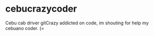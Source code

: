 # cebucrazycoder
Cebu cab driver gitCrazy addicted on code, im shouting for help my cebuano coder. (=
